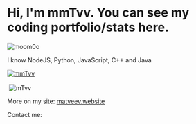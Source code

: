 <h1>Hi, I'm mmTvv. You can see my coding portfolio/stats here.</h1>
<p> <img src="https://komarev.com/ghpvc/?username=mmTvv" alt="moom0o" /> </p>
<p>I know NodeJS, Python, JavaScript, C++ and Java</p>
<p align="left"> <a href="https://github.com/ryo-ma/github-profile-trophy"><img src="https://github-profile-trophy.vercel.app/?username=mmTvv" alt="mmTvv" /></a> </p>


<p>&nbsp;<img align="center" src="https://github-readme-stats.vercel.app/api?username=mmTvv&show_icons=true&locale=en" alt="mTvv" /></p>
<p>More on my site: <a href='https://matveev.website'>matveev.website</a></p>
<p>Contact me: <a href="mailto:iam@matveev.website>iam@matveev.website</a></p>
